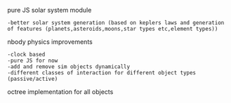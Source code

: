 
pure JS solar system module

    -better solar system generation (based on keplers laws and generation of features (planets,asteroids,moons,star types etc,element types))

nbody physics improvements

    -clock based
    -pure JS for now
    -add and remove sim objects dynamically
    -different classes of interaction for different object types (passive/active)



octree implementation for all objects
